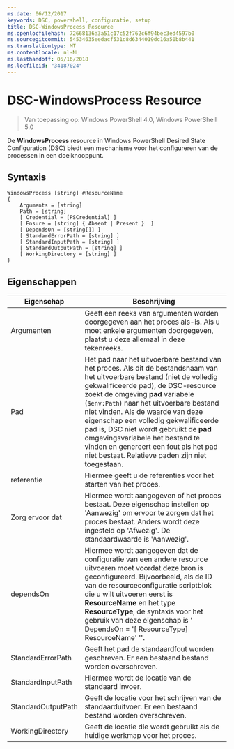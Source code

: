 ```yaml
---
ms.date: 06/12/2017
keywords: DSC, powershell, configuratie, setup
title: DSC-WindowsProcess Resource
ms.openlocfilehash: 72668136a3a51c17c52f762c6f94bec3ed4597b0
ms.sourcegitcommit: 54534635eedacf531d8d6344019dc16a50b8b441
ms.translationtype: MT
ms.contentlocale: nl-NL
ms.lasthandoff: 05/16/2018
ms.locfileid: "34187024"
---
```

# <a name="dsc-windowsprocess-resource"></a>DSC-WindowsProcess Resource

> Van toepassing op: Windows PowerShell 4.0, Windows PowerShell 5.0

De **WindowsProcess** resource in Windows PowerShell Desired State Configuration (DSC) biedt een mechanisme voor het configureren van de processen in een doelknooppunt.

## <a name="syntax"></a>Syntaxis

```
WindowsProcess [string] #ResourceName
{
    Arguments = [string]
    Path = [string]
    [ Credential = [PSCredential] ]
    [ Ensure = [string] { Absent | Present }  ]
    [ DependsOn = [string[]] ]
    [ StandardErrorPath = [string] ]
    [ StandardInputPath = [string] ]
    [ StandardOutputPath = [string] ]
    [ WorkingDirectory = [string] ]
}
```

## <a name="properties"></a>Eigenschappen
|  Eigenschap  |  Beschrijving   |
|---|---|
| Argumenten| Geeft een reeks van argumenten worden doorgegeven aan het proces als-is. Als u moet enkele argumenten doorgegeven, plaatst u deze allemaal in deze tekenreeks.|
| Pad| Het pad naar het uitvoerbare bestand van het proces. Als dit de bestandsnaam van het uitvoerbare bestand (niet de volledig gekwalificeerde pad), de DSC-resource zoekt de omgeving **pad** variabele (`$env:Path`) naar het uitvoerbare bestand niet vinden. Als de waarde van deze eigenschap een volledig gekwalificeerde pad is, DSC niet wordt gebruikt de **pad** omgevingsvariabele het bestand te vinden en genereert een fout als het pad niet bestaat. Relatieve paden zijn niet toegestaan.|
| referentie| Hiermee geeft u de referenties voor het starten van het proces.|
| Zorg ervoor dat| Hiermee wordt aangegeven of het proces bestaat. Deze eigenschap instellen op 'Aanwezig' om ervoor te zorgen dat het proces bestaat. Anders wordt deze ingesteld op 'Afwezig'. De standaardwaarde is 'Aanwezig'.|
| dependsOn | Hiermee wordt aangegeven dat de configuratie van een andere resource uitvoeren moet voordat deze bron is geconfigureerd. Bijvoorbeeld, als de ID van de resourceconfiguratie scriptblok die u wilt uitvoeren eerst is __ResourceName__ en het type __ResourceType__, de syntaxis voor het gebruik van deze eigenschap is ' DependsOn = '[ ResourceType] ResourceName' ''.|
| StandardErrorPath| Geeft het pad de standaardfout worden geschreven. Er een bestaand bestand worden overschreven.|
| StandardInputPath| Hiermee wordt de locatie van de standaard invoer.|
| StandardOutputPath| Geeft de locatie voor het schrijven van de standaarduitvoer. Er een bestaand bestand worden overschreven.|
| WorkingDirectory| Geeft de locatie die wordt gebruikt als de huidige werkmap voor het proces.|